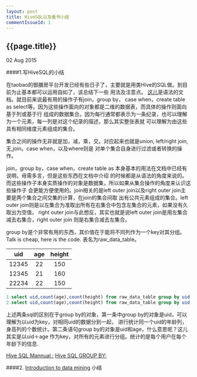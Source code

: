 ```yaml
---
layout: post
title: HiveSQL以及看书小结
commentIssueId: 1
---
```


{{page.title}}
---
<p class='meta'>02 Aug 2015</p>

####1.写HiveSQL的小结

在taobao的御膳房平台开发已经有些日子了，主要就是用类Hive的SQL做。到目前为止基本都可以运用自如了，该总结下一些
用法及注意点。
[这儿](https://docs.aliyun.com/?#/pub/odps/SQL/summary)是语法的文档。就目前来说最有用的操作子有join，group by，
case when，create table as select等。因为这些操作面向的对象都是二维的数据表，而具体的操作则面向基于列或基于行
组成的数据集合。因为每行通常都表示为一条纪录，也可以理解为一个元素，每一列是对这个纪录的描述，那么其实整张表就
可以理解为由这些具有相同维度元素组成的集合。

集合之间的操作无非就是加，减，乘，交。对应起来也就是union, left/right join,无,join。case when，以及where则是
对单个集合自身进行过滤或者转换的操作。

join，group by，case when，create table as 本身基本的用法在文档中已经有说明，毋需多言，但是这些东西在文档中介绍
的时候都是从语法的角度来说的。而这些操作子本身实质操作的对象是数据集，所以如果从集合操作的角度来认识这些操作子
会更能方便使用的。join相关的是left outer join以及right outer join主要是两个集合之间交集的计算，在join的集合间取
出有公共元素组成的集合。left outer join则是以左集合为准取出所有在右集合中包含左集合的元素，如果没有久取出为空值，
right outer join与此想反，其实也就是说left outer join是用左集合减去右集合，right outer join 则是右集合减去左集合。

group by是个非常有用的东西，其价值在于能将不同列作为一个key对其分组。Talk is cheap, here is the code.
表名为raw_data_table。

|uid| age| height|
|:-:|:--:|:--:|
|12345|22|150|
|12345|21|160|
|22234|22|150|

```sql
1.select uid,count(age),count(height) from raw_data_table group by uid;
2.select uid,count(age),count(height) from raw_data_table group by uid,age;
```
上述两条sql的区别在于group by的对象，第一条中group by的对象是uid，可以理解为以uid为key，对相同uid的数据分到一起，
进行统计同一个uid的年龄列，身高列的个数统计。第二条语句group by的对象是uid和age，什么意思呢？这儿其实是以uid＋age
作为key，对所有的元素进行分组。统计的是每个用户在每个年龄下的信息.

[Hive SQL Mannual :](https://cwiki.apache.org/confluence/display/Hive/LanguageManual)
[Hive SQL GROUP BY:](https://cwiki.apache.org/confluence/display/Hive/LanguageManual+GroupBy)

####2. [Introduction to data mining](http://www-users.cs.umn.edu/~kumar/dmbook/index.php) 小结

